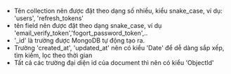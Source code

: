 - Tên collection nên được đặt theo dạng số nhiều, kiểu snake_case, ví dụ: 'users', 'refresh_tokens'
- tên field nên được đặt theo dạng snake_case, ví dụ 'email_verify_token','fogort_password_token',..
- '_id' là trường được MongoDB tự động tạo ra.
- Trường 'created_at', 'updated_at' nên có kiểu 'Date' để dễ dàng sắp xếp, tìm kiếm, lọc theo thời gian
- Tất cả các trường đại diện id của document thì nên có kiểu 'ObjectId'
